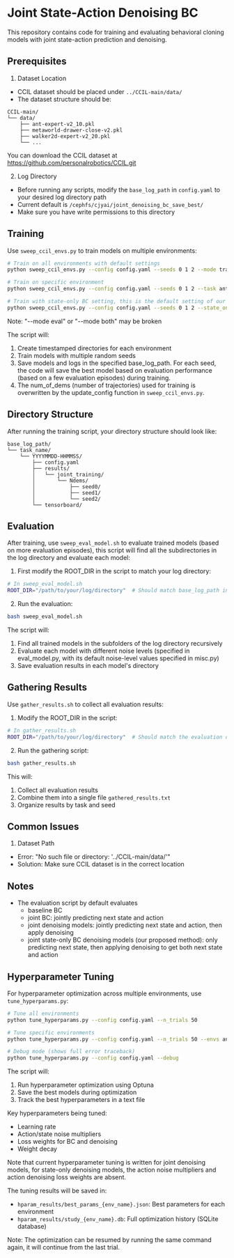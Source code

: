 # Joint State-Action Denoising BC

This repository contains code for training and evaluating behavioral cloning models with joint state-action prediction and denoising.

## Prerequisites

1. Dataset Location
- CCIL dataset should be placed under `../CCIL-main/data/`
- The dataset structure should be:
```
CCIL-main/
└── data/
    ├── ant-expert-v2_10.pkl
    ├── metaworld-drawer-close-v2.pkl
    ├── walker2d-expert-v2_20.pkl
    └── ...
```
You can download the CCIL dataset at https://github.com/personalrobotics/CCIL.git


2. Log Directory
- Before running any scripts, modify the `base_log_path` in `config.yaml` to your desired log directory path
- Current default is `/cephfs/cjyai/joint_denoising_bc_save_best/`
- Make sure you have write permissions to this directory

## Training

Use `sweep_ccil_envs.py` to train models on multiple environments:

```bash
# Train on all environments with default settings
python sweep_ccil_envs.py --config config.yaml --seeds 0 1 2 --mode train

# Train on specific environment
python sweep_ccil_envs.py --config config.yaml --seeds 0 1 2 --task ant-expert-v2_10 --mode train

# Train with state-only BC setting, this is the default setting of our proposed methods
python sweep_ccil_envs.py --config config.yaml --seeds 0 1 2 --state_only_bc --mode train
```
Note: "--mode eval" or "--mode both" may be broken

The script will:
1. Create timestamped directories for each environment
2. Train models with multiple random seeds
3. Save models and logs in the specified base_log_path. For each seed, the code will save the best model based on evaluation performance (based on a few evaluation episodes) during training.
4. The num_of_dems (number of trajectories) used for training is overwritten by the update_config function in `sweep_ccil_envs.py`.

## Directory Structure

After running the training script, your directory structure should look like:
```
base_log_path/
└── task_name/
    └── YYYYMMDD-HHMMSS/
        ├── config.yaml
        ├── results/
        │   └── joint_training/
        │       └── Ndems/
        │           ├── seed0/
        │           ├── seed1/
        │           └── seed2/
        └── tensorboard/
```

## Evaluation

After training, use `sweep_eval_model.sh` to evaluate trained models (based on more evaluation episodes), this script will find all the subdirectories in the log directory and evaluate each model:

1. First modify the ROOT_DIR in the script to match your log directory:
```bash
# In sweep_eval_model.sh
ROOT_DIR="/path/to/your/log/directory"  # Should match base_log_path in config.yaml
```

2. Run the evaluation:
```bash
bash sweep_eval_model.sh
```

The script will:
1. Find all trained models in the subfolders of the log directory recursively
2. Evaluate each model with different noise levels (specified in eval_model.py, with its default noise-level values specified in misc.py)
3. Save evaluation results in each model's directory

## Gathering Results

Use `gather_results.sh` to collect all evaluation results:

1. Modify the ROOT_DIR in the script:
```bash
# In gather_results.sh
ROOT_DIR="/path/to/your/log/directory"  # Should match the evaluation directory
```

2. Run the gathering script:
```bash
bash gather_results.sh
```

This will:
1. Collect all evaluation results
2. Combine them into a single file `gathered_results.txt`
3. Organize results by task and seed

## Common Issues

1. Dataset Path
- Error: "No such file or directory: '../CCIL-main/data/'"
- Solution: Make sure CCIL dataset is in the correct location

## Notes

- The evaluation script by default evaluates 
    - baseline BC
    - joint BC: jointly predicting next state and action
    - joint denoising models: jointly predicting next state and action, then apply denoising
    - joint state-only BC denoising models (our proposed method): only predicting next state, then applying denoising to get both next state and action

## Hyperparameter Tuning

For hyperparameter optimization across multiple environments, use `tune_hyperparams.py`:

```bash
# Tune all environments
python tune_hyperparams.py --config config.yaml --n_trials 50

# Tune specific environments
python tune_hyperparams.py --config config.yaml --n_trials 50 --envs ant-expert-v2_10 metaworld-drawer-close-v2

# Debug mode (shows full error traceback)
python tune_hyperparams.py --config config.yaml --debug
```

The script will:
1. Run hyperparameter optimization using Optuna
2. Save the best models during optimization
3. Track the best hyperparameters in a text file

Key hyperparameters being tuned:
- Learning rate
- Action/state noise multipliers 
- Loss weights for BC and denoising
- Weight decay

Note that current hyperparameter tuning is written for joint denoising models, for state-only denoising models, the action noise multipliers and action denoising loss weights are absent.

The tuning results will be saved in:
- `hparam_results/best_params_{env_name}.json`: Best parameters for each environment
- `hparam_results/study_{env_name}.db`: Full optimization history (SQLite database)

Note: The optimization can be resumed by running the same command again, it will continue from the last trial.


